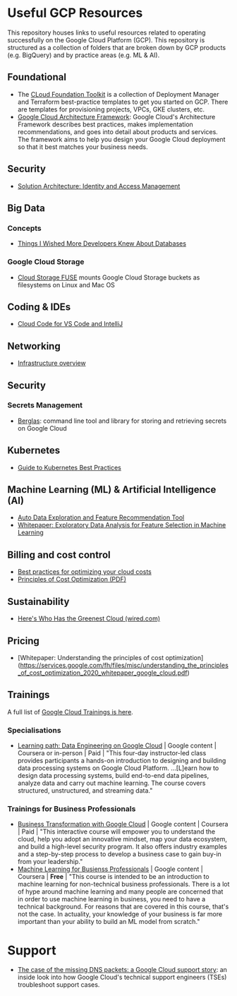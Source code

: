 # Useful GCP Resources

This repository houses links to useful resources related to operating successfully on the Google Cloud Platform (GCP). This repository is structured as a collection of folders that are broken down by GCP products (e.g. BigQuery) and by practice areas (e.g. ML & AI).

## Foundational
- The [CLoud Foundation Toolkit](https://cloud.google.com/foundation-toolkit/) is a collection of Deployment Manager and Terraform best-practice templates to get you started on GCP. There are templates for provisioning projects, VPCs, GKE clusters, etc.
- [Google Cloud Architecture Framework](https://cloud.google.com/architecture/framework): Google Cloud's Architecture Framework describes best practices, makes implementation recommendations, and goes into detail about products and services. The framework aims to help you design your Google Cloud deployment so that it best matches your business needs.

## Security
- [Solution Architecture: Identity and Access Management](https://cloud.google.com/architecture/identity)

## Big Data
### Concepts
- [Things I Wished More Developers Knew About Databases](https://medium.com/@rakyll/things-i-wished-more-developers-knew-about-databases-2d0178464f78)

### Google Cloud Storage
- [Cloud Storage FUSE](https://cloud.google.com/storage/docs/gcs-fuse) mounts Google Cloud Storage buckets as filesystems on Linux and Mac OS

## Coding & IDEs
- [Cloud Code for VS Code and IntelliJ](https://cloud.google.com/code/)

## Networking
- [Infrastructure overview](https://cloud.withgoogle.com/infrastructure/)

## Security
### Secrets Management
- [Berglas](https://github.com/GoogleCloudPlatform/berglas): command line tool and library for storing and retrieving secrets on Google Cloud

## Kubernetes
- [Guide to Kubernetes Best Practices](https://cloud.google.com/blog/products/containers-kubernetes/your-guide-kubernetes-best-practices)

## Machine Learning (ML) & Artificial Intelligence (AI)
- [Auto Data Exploration and Feature Recommendation Tool](https://github.com/GoogleCloudPlatform/professional-services/tree/master/tools/ml-auto-eda)
- [Whitepaper: Exploratory Data Analysis for Feature Selection in Machine Learning](http://services.google.com/fh/files/misc/exploratory_data_analysis_for_feature_selection_in_machine_learning.pdf)

## Billing and cost control
- [Best practices for optimizing your cloud costs](https://cloud.google.com/blog/products/gcp/best-practices-for-optimizing-your-cloud-costs)
- [Principles of Cost Optimization (PDF)](https://services.google.com/fh/files/misc/understanding_the_principles_of_cost_optimization_2020_whitepaper_google_cloud.pdf)

## Sustainability
- [Here's Who Has the Greenest Cloud (wired.com)](https://www.wired.com/story/amazon-google-microsoft-green-clouds-and-hyperscale-data-centers/)

## Pricing
- [Whitepaper: Understanding the principles of cost optimization] (https://services.google.com/fh/files/misc/understanding_the_principles_of_cost_optimization_2020_whitepaper_google_cloud.pdf)

## Trainings
A full list of [Google Cloud Trainings is here](https://cloud.google.com/training/).

### Specialisations
- [Learning path: Data Engineering on Google Cloud](https://google.qwiklabs.com/courses/1156) | Google content | Coursera or in-person | Paid | "This four-day instructor-led class provides participants a hands-on introduction to designing and building data processing systems on Google Cloud Platform. ...[L]earn how to design data processing systems, build end-to-end data pipelines, analyze data and carry out machine learning. The course covers structured, unstructured, and streaming data."

### Trainings for Business Professionals
- [Business Transformation with Google Cloud](https://www.coursera.org/promo/bt_googlecloud_offer?utm_source=googlecloud&utm_medium=institutions&utm_campaign=oct19_bt_bdm_blog) | Google content | Coursera | Paid | "This interactive course will empower you to understand the cloud, help you adopt an innovative mindset, map your data ecosystem, and build a high-level security program. It also offers industry examples and a step-by-step process to develop a business case to gain buy-in from your leadership."
- [Machine Learning for Busienss Professionals](https://www.coursera.org/learn/machine-learning-business-professionals?utm_source=googlecloud&utm_medium=institutions&utm_campaign=oct_ml_bdm_blog) | Google content | Coursera | **Free** | "This course is intended to be an introduction to machine learning for non-technical business professionals. There is a lot of hype around machine learning and many people are concerned that in order to use machine learning in business, you need to have a technical background. For reasons that are covered in this course, that's not the case. In actuality, your knowledge of your business is far more important than your ability to build an ML model from scratch."

# Support
- [The case of the missing DNS packets: a Google Cloud support story](https://cloud.google.com/blog/topics/inside-google-cloud/google-cloud-support-engineer-solves-a-tough-dns-case): an inside look into how Google Cloud's technical support engineers (TSEs) troubleshoot support cases.
